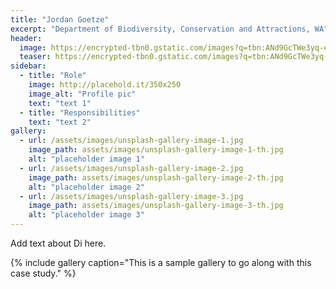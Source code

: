 ```yaml
---
title: "Jordan Goetze"
excerpt: "Department of Biodiversity, Conservation and Attractions, WA"
header:
  image: https://encrypted-tbn0.gstatic.com/images?q=tbn:ANd9GcTWe3yq-eMYwwtc5x4Y8ZcxsafQZ9ih2QKEHA&s
  teaser: https://encrypted-tbn0.gstatic.com/images?q=tbn:ANd9GcTWe3yq-eMYwwtc5x4Y8ZcxsafQZ9ih2QKEHA&s
sidebar:
  - title: "Role"
    image: http://placehold.it/350x250
    image_alt: "Profile pic"
    text: "text 1"
  - title: "Responsibilities"
    text: "text 2"
gallery:
  - url: /assets/images/unsplash-gallery-image-1.jpg
    image_path: assets/images/unsplash-gallery-image-1-th.jpg
    alt: "placeholder image 1"
  - url: /assets/images/unsplash-gallery-image-2.jpg
    image_path: assets/images/unsplash-gallery-image-2-th.jpg
    alt: "placeholder image 2"
  - url: /assets/images/unsplash-gallery-image-3.jpg
    image_path: assets/images/unsplash-gallery-image-3-th.jpg
    alt: "placeholder image 3"
---
```


Add text about Di here.

{% include gallery caption="This is a sample gallery to go along with this case study." %}

